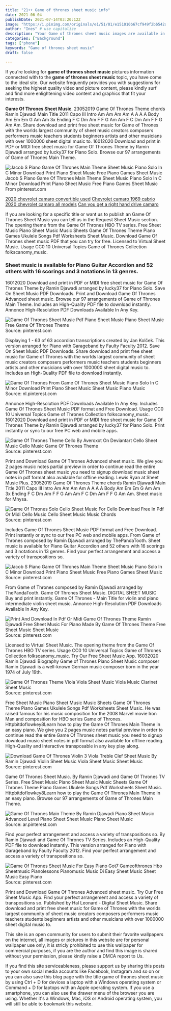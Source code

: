 ```yaml
---
title: "21++ Game of thrones sheet music info"
date: 2021-06-04
publishDate: 2021-07-14T03:20:12Z
image: "https://i.pinimg.com/originals/e1/51/01/e151010b67cf949f2bb542a1829a7001.png"
author: "Ines" # use capitalize
description: "Your Game of thrones sheet music images are available in this site. Game of thrones sheet music are a topic that is being searched for and liked by netizens today. You can Download the Game of thrones sheet music files here. Download all free vectors."
categories: ["Background"]
tags: ["phone"]
keywords: "Game of thrones sheet music"
draft: false

---
```


If you're looking for **game of thrones sheet music** pictures information connected with to the **game of thrones sheet music** topic, you have come to the ideal  site.  Our website frequently  provides you with  suggestions  for seeking  the highest  quality video and picture  content, please kindly surf and find more enlightening video content and graphics  that fit your interests.

**Game Of Thrones Sheet Music**. 23052019 Game Of Thrones Theme chords Ramin Djawadi Main Title 2011 Capo III Intro Am Am Am Am A A A A Body Am Em Em G Am Am 3x Ending F C Dm Am F F G Am Am F C Dm Am F F G Am Am. Share download and print free sheet music for Game of Thrones with the worlds largest community of sheet music creators composers performers music teachers students beginners artists and other musicians with over 1000000 sheet digital music to. 16012020 Download and print in PDF or MIDI free sheet music for Game Of Thrones Theme by Ramin Djawadi arranged by lucky37 for Piano Solo. Browse our 97 arrangements of Game of Thrones Main Theme.

![Jacob S Piano Game Of Thrones Main Theme Sheet Music Piano Solo In C Minor Download Print Piano Sheet Music Free Piano Games Sheet Music](https://i.pinimg.com/originals/17/47/14/17471437d73bc23793342c597aa90f52.gif "Jacob S Piano Game Of Thrones Main Theme Sheet Music Piano Solo In C Minor Download Print Piano Sheet Music Free Piano Games Sheet Music")
Jacob S Piano Game Of Thrones Main Theme Sheet Music Piano Solo In C Minor Download Print Piano Sheet Music Free Piano Games Sheet Music From pinterest.com

[2020 chevrolet camaro convertible used](/2020-chevrolet-camaro-convertible-used/)
[Chevrolet camaro 1969 cabrio](/chevrolet-camaro-1969-cabrio/)
[2020 chevrolet camaro all models](/2020-chevrolet-camaro-all-models/)
[Can you get a right hand drive camaro](/can-you-get-a-right-hand-drive-camaro/)

If you are looking for a specific title or want us to publish an Game Of Thrones Sheet Music you can tell us in the Request Sheet Music section. The opening theme from the Game Of Thrones HBO TV series. Free Sheet Music Piano Sheet Music Music Sheets Game Of Thrones Theme Piano Games Ukulele Songs Pdf Worksheets Sheet Music. Download Game Of Thrones sheet music PDF that you can try for free. Licensed to Virtual Sheet Music. Usage CC0 10 Universal Topics Game of Thrones Collection folkscanomy_music.

### Sheet music is available for Piano Guitar Accordion and 52 others with 16 scorings and 3 notations in 13 genres.

16012020 Download and print in PDF or MIDI free sheet music for Game Of Thrones Theme by Ramin Djawadi arranged by lucky37 for Piano Solo. Save On Sheet Music PDF Downloads. Print and Download Game Of Thrones Advanced sheet music. Browse our 97 arrangements of Game of Thrones Main Theme. Includes an High-Quality PDF file to download instantly. Annonce High-Resolution PDF Downloads Available In Any Key.


![Game Of Thrones Sheet Music Pdf Piano Sheet Music Piano Sheet Music Free Game Of Thrones Theme](https://i.pinimg.com/736x/dc/d9/61/dcd96196a19ed971f657bca6ac1f21b2.jpg "Game Of Thrones Sheet Music Pdf Piano Sheet Music Piano Sheet Music Free Game Of Thrones Theme")
Source: pinterest.com

Displaying 1 - 63 of 63 accordion transcriptions created by Jan Kolček. This version arranged for Piano with Garageband by Faulty Faculty 2012. Save On Sheet Music PDF Downloads. Share download and print free sheet music for Game of Thrones with the worlds largest community of sheet music creators composers performers music teachers students beginners artists and other musicians with over 1000000 sheet digital music to. Includes an High-Quality PDF file to download instantly.

![Game Of Thrones From Game Of Thrones Sheet Music Piano Solo In C Minor Download Print Piano Sheet Music Sheet Music Piano Music](https://i.pinimg.com/originals/5e/a3/c6/5ea3c6e3c527d5cdea019144b1a5612f.gif "Game Of Thrones From Game Of Thrones Sheet Music Piano Solo In C Minor Download Print Piano Sheet Music Sheet Music Piano Music")
Source: nl.pinterest.com

Annonce High-Resolution PDF Downloads Available In Any Key. Includes Game Of Thrones Sheet Music PDF format and Free Download. Usage CC0 10 Universal Topics Game of Thrones Collection folkscanomy_music. 16012020 Download and print in PDF or MIDI free sheet music for Game Of Thrones Theme by Ramin Djawadi arranged by lucky37 for Piano Solo. Print instantly or sync to our free PC web and mobile apps.

![Game Of Thrones Theme Cello By Averoxot On Deviantart Cello Sheet Music Cello Music Game Of Thrones Theme](https://i.pinimg.com/originals/9c/f8/cc/9cf8cc94da487c105c9f243ef9ef893b.png "Game Of Thrones Theme Cello By Averoxot On Deviantart Cello Sheet Music Cello Music Game Of Thrones Theme")
Source: pinterest.com

Print and Download Game Of Thrones Advanced sheet music. We give you 2 pages music notes partial preview in order to continue read the entire Game Of Thrones sheet music you need to signup download music sheet notes in pdf format also available for offline reading. Lewis Ryan at Sheet Music Plus. 23052019 Game Of Thrones Theme chords Ramin Djawadi Main Title 2011 Capo III Intro Am Am Am Am A A A A Body Am Em Em G Am Am 3x Ending F C Dm Am F F G Am Am F C Dm Am F F G Am Am. Sheet music for Mhysa.

![Game Of Thrones Solo Cello Sheet Music For Cello Download Free In Pdf Or Midi Cello Music Cello Sheet Music Music Chords](https://i.pinimg.com/originals/26/4a/a6/264aa6c3ed034c2614e8ef05fc571f77.png "Game Of Thrones Solo Cello Sheet Music For Cello Download Free In Pdf Or Midi Cello Music Cello Sheet Music Music Chords")
Source: pinterest.com

Includes Game Of Thrones Sheet Music PDF format and Free Download. Print instantly or sync to our free PC web and mobile apps. From Game of Thrones composed by Ramin Djawadi arranged by ThePandaTooth. Sheet music is available for Piano Guitar Accordion and 52 others with 16 scorings and 3 notations in 13 genres. Find your perfect arrangement and access a variety of transpositions so.

![Jacob S Piano Game Of Thrones Main Theme Sheet Music Piano Solo In C Minor Download Print Piano Sheet Music Free Piano Games Sheet Music](https://i.pinimg.com/originals/17/47/14/17471437d73bc23793342c597aa90f52.gif "Jacob S Piano Game Of Thrones Main Theme Sheet Music Piano Solo In C Minor Download Print Piano Sheet Music Free Piano Games Sheet Music")
Source: pinterest.com

From Game of Thrones composed by Ramin Djawadi arranged by ThePandaTooth. Game Of Thrones Sheet Music. DIGITAL SHEET MUSIC Buy and print instantly. Game Of Thrones - Main Title for violin and piano intermediate violin sheet music. Annonce High-Resolution PDF Downloads Available In Any Key.

![Print And Download In Pdf Or Midi Game Of Thrones Theme Ramin Djawadi Free Sheet Music For Piano Made By Game Of Thrones Theme Free Sheet Music Sheet Music](https://i.pinimg.com/originals/ff/24/eb/ff24ebe84e6b10e787d091427679e388.png "Print And Download In Pdf Or Midi Game Of Thrones Theme Ramin Djawadi Free Sheet Music For Piano Made By Game Of Thrones Theme Free Sheet Music Sheet Music")
Source: pinterest.com

Licensed to Virtual Sheet Music. The opening theme from the Game Of Thrones HBO TV series. Usage CC0 10 Universal Topics Game of Thrones Collection folkscanomy_music. Try Our Free Sheet Music App. 16032020 Ramin Djawadi Biography Game of Thrones Piano Sheet Music composer Ramin Djawadi is a well-known German music composer born in the year 1974 of July 19th.

![Game Of Thrones Theme Viola Viola Sheet Music Viola Music Clarinet Sheet Music](https://i.pinimg.com/originals/c1/49/3c/c1493ce6bcc91caa254e8b08362893ea.png "Game Of Thrones Theme Viola Viola Sheet Music Viola Music Clarinet Sheet Music")
Source: pinterest.com

Free Sheet Music Piano Sheet Music Music Sheets Game Of Thrones Theme Piano Games Ukulele Songs Pdf Worksheets Sheet Music. He was raised famous for his music composition for the 2008 Marvel movie Iron Man and composition for HBO series Game of Thrones. Httpbitdoflowkey8Learn how to play the Game Of Thrones Main Theme in an easy piano. We give you 2 pages music notes partial preview in order to continue read the entire Game Of Thrones sheet music you need to signup download music sheet notes in pdf format also available for offline reading. High-Quality and Interactive transposable in any key play along.

![Download Game Of Thrones Violin 3 Viola Treble Clef Sheet Music By Ramin Djawadi Violin Sheet Music Viola Sheet Music Sheet Music](https://i.pinimg.com/originals/d2/29/07/d229072235ca25c36ef5b9ddc85e9e1d.jpg "Download Game Of Thrones Violin 3 Viola Treble Clef Sheet Music By Ramin Djawadi Violin Sheet Music Viola Sheet Music Sheet Music")
Source: pinterest.com

Game Of Thrones Sheet Music. By Ramin Djawadi and Game Of Thrones TV Series. Free Sheet Music Piano Sheet Music Music Sheets Game Of Thrones Theme Piano Games Ukulele Songs Pdf Worksheets Sheet Music. Httpbitdoflowkey8Learn how to play the Game Of Thrones Main Theme in an easy piano. Browse our 97 arrangements of Game of Thrones Main Theme.

![Game Of Thrones Main Theme By Ramin Djawadi Piano Sheet Music Advanced Level Piano Sheet Sheet Music Piano Sheet Music](https://i.pinimg.com/originals/20/ba/5d/20ba5d3c36baaab21daa2092d7b75e3e.jpg "Game Of Thrones Main Theme By Ramin Djawadi Piano Sheet Music Advanced Level Piano Sheet Sheet Music Piano Sheet Music")
Source: ar.pinterest.com

Find your perfect arrangement and access a variety of transpositions so. By Ramin Djawadi and Game Of Thrones TV Series. Includes an High-Quality PDF file to download instantly. This version arranged for Piano with Garageband by Faulty Faculty 2012. Find your perfect arrangement and access a variety of transpositions so.

![Game Of Thrones Sheet Music For Easy Piano Got7 Gameofthrones Hbo Sheetmusic Pianolessons Pianomusic Music Di Easy Sheet Music Sheet Music Easy Piano](https://i.pinimg.com/originals/e1/51/01/e151010b67cf949f2bb542a1829a7001.png "Game Of Thrones Sheet Music For Easy Piano Got7 Gameofthrones Hbo Sheetmusic Pianolessons Pianomusic Music Di Easy Sheet Music Sheet Music Easy Piano")
Source: pinterest.com

Print and Download Game Of Thrones Advanced sheet music. Try Our Free Sheet Music App. Find your perfect arrangement and access a variety of transpositions so. Published by Hal Leonard - Digital Sheet Music. Share download and print free sheet music for Game of Thrones with the worlds largest community of sheet music creators composers performers music teachers students beginners artists and other musicians with over 1000000 sheet digital music to.

This site is an open community for users to submit their favorite wallpapers on the internet, all images or pictures in this website are for personal wallpaper use only, it is stricly prohibited to use this wallpaper for commercial purposes, if you are the author and find this image is shared without your permission, please kindly raise a DMCA report to Us.

If you find this site serviceableness, please support us by sharing this posts to your own social media accounts like Facebook, Instagram and so on or you can also save this blog page with the title game of thrones sheet music by using Ctrl + D for devices a laptop with a Windows operating system or Command + D for laptops with an Apple operating system. If you use a smartphone, you can also use the drawer menu of the browser you are using. Whether it's a Windows, Mac, iOS or Android operating system, you will still be able to bookmark this website.
